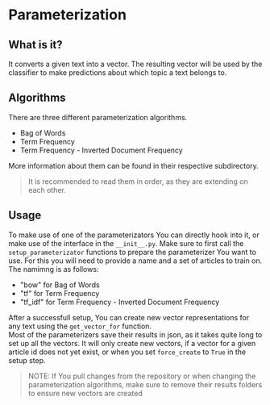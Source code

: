 # Parameterization

## What is it?
It converts a given text into a vector. The resulting vector will be used by the classifier to make predictions about which topic a text belongs to.

## Algorithms
There are three different parameterization algorithms.
 - Bag of Words
 - Term Frequency
 - Term Frequency - Inverted Document Frequency

More information about them can be found in their respective subdirectory.
>It is recommended to read them in order, as they are extending on each other.

## Usage
To make use of one of the parameterizators You can directly hook into it, or make use of the interface in the `__init__.py`. Make sure to first call the `setup_parameterizator` functions to prepare the parameterizer You want to use. For this you will need to provide a name and a set of articles to train on. The namimng is as follows:
 - "bow" for Bag of Words
 - "tf" for Term Frequency
 - "tf_idf" for Term Frequency - Inverted Document Frequency

After a successfull setup, You can create new vector representations for any text using the `get_vector_for` function.  
Most of the parameterizers save their results in json, as it takes quite long to set up all the vectors. It will only create new vectors, if a vector for a given article id does not yet exist, or when you set `force_create` to `True` in the setup step.

> NOTE: If You pull changes from the repository or when changing the parameterization algorithms, make sure to remove their results folders to ensure new vectors are created